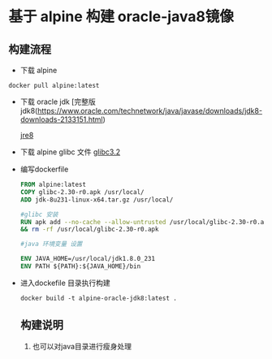 # 基于 alpine 构建 oracle-java8镜像

## 构建流程

* 下载 alpine

```shell
docker pull alpine:latest
```

* 下载 oracle jdk   [完整版jdk8(https://www.oracle.com/technetwork/java/javase/downloads/jdk8-downloads-2133151.html)

  [jre8](https://www.java.com/en/download/manual.jsp)

* 下载 alpine glibc 文件 [glibc3.2](https://github-production-release-asset-2e65be.s3.amazonaws.com/33333969/946dab00-c1b4-11e9-987e-da37e3103482?X-Amz-Algorithm=AWS4-HMAC-SHA256&X-Amz-Credential=AKIAIWNJYAX4CSVEH53A%2F20191210%2Fus-east-1%2Fs3%2Faws4_request&X-Amz-Date=20191210T025057Z&X-Amz-Expires=300&X-Amz-Signature=382969fe40830a64ac18a0e38a0751a15a787e2a040a8d2e2e8dcb15b4c16c68&X-Amz-SignedHeaders=host&actor_id=18512626&response-content-disposition=attachment%3B%20filename%3Dglibc-2.30-r0.apk&response-content-type=application%2Fvnd.android.package-archive)

* 编写dockerfile

  ```dockerfile
  FROM alpine:latest
  COPY glibc-2.30-r0.apk /usr/local/
  ADD jdk-8u231-linux-x64.tar.gz /usr/local/
  
  #glibc 安装
  RUN apk add --no-cache --allow-untrusted /usr/local/glibc-2.30-r0.apk \
  && rm -rf /usr/local/glibc-2.30-r0.apk
  
  #java 环境变量 设置
  
  ENV JAVA_HOME=/usr/local/jdk1.8.0_231
  ENV PATH ${PATH}:${JAVA_HOME}/bin
  ```

  

* 进入dockefile 目录执行构建

  ```shell
  docker build -t alpine-oracle-jdk8:latest .
  ```

  ## 构建说明

  1. 也可以对java目录进行瘦身处理

  